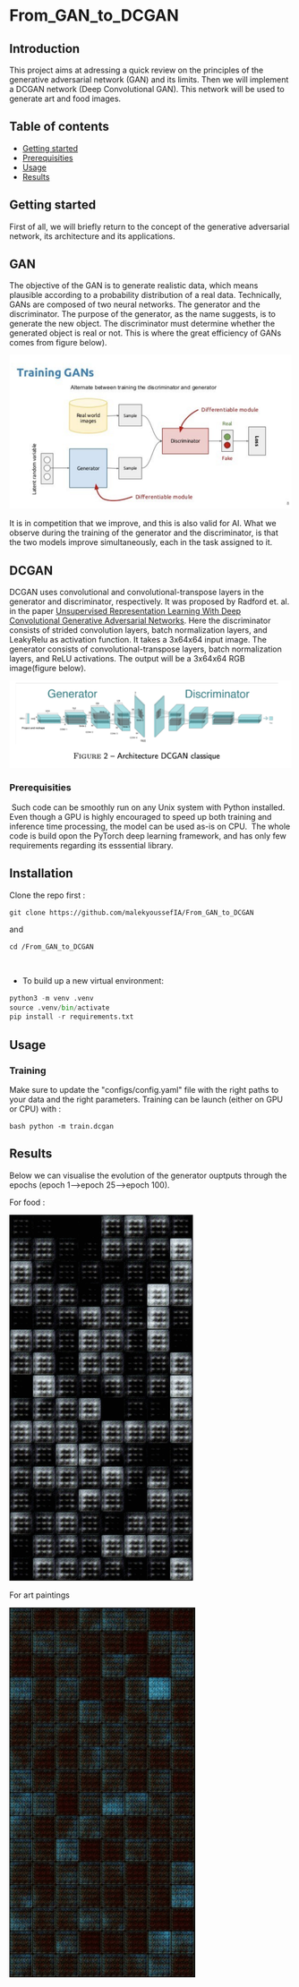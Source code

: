 # From_GAN_to_DCGAN

## Introduction
This project aims at adressing a quick review on the principles of the generative adversarial network (GAN)  and its limits. Then we will implement a DCGAN network (Deep Convolutional GAN). This network will be used to generate art and food images.

## Table of contents
* [Getting started](#getting-started)
* [Prerequisities](#Prerequisities)
* [Usage](#usage)
* [Results](#results)


## Getting started
First of all, we will briefly return to the concept of the generative adversarial network, its architecture and its applications.


## GAN 
The objective of the GAN is to generate realistic data, which means plausible according to a probability
distribution of a real data. 
Technically, GANs are composed of two neural networks. The generator and the discriminator. The purpose of the generator, as the name suggests, is to generate the new object. The discriminator must determine whether the generated object is real or not. This is where the great efficiency of GANs comes from figure below).

![My Image](images/gan.png)

It is in competition that we improve, and this is also valid for AI. What we observe during the training of the generator and the discriminator, is that the two models improve simultaneously, each in the task assigned to it.

## DCGAN
DCGAN uses convolutional and convolutional-transpose layers in the generator and discriminator, respectively. It was proposed by Radford et. al. in the paper [Unsupervised Representation Learning With Deep Convolutional Generative Adversarial Networks](https://arxiv.org/pdf/1511.06434.pdf).  Here the discriminator consists of strided convolution layers, batch normalization layers, and LeakyRelu as activation function. It takes a 3x64x64 input image. The generator consists of convolutional-transpose layers, batch normalization layers, and ReLU activations. The output will be a 3x64x64 RGB image(figure below).


![My Image](images/DCGAN.png)

### Prerequisities
​
Such code can be smoothly run on any Unix system with Python installed. Even though a GPU is highly encouraged to speed up both training and inference time processing, the model can be used as-is on CPU. 
​
The whole code is build opon the PyTorch deep learning framework, and has only few requirements regarding its esssential library. 
​
​
## Installation

Clone the repo first : 
```
git clone https://github.com/malekyoussefIA/From_GAN_to_DCGAN
```
and 
```
cd /From_GAN_to_DCGAN
```
​
* To build up a new virtual environment:
```python 
python3 -m venv .venv
source .venv/bin/activate
pip install -r requirements.txt
```

## Usage 
### Training

Make sure to update the "configs/config.yaml" file with the right paths to your data and the right parameters.
Training can be launch (either on GPU or CPU) with : 

```
bash python -m train.dcgan
```


## Results
Below we can visualise the evolution of the generator ouptputs through the epochs (epoch 1-->epoch 25-->epoch 100).

For food :

![My Image](images/food.gif)



For art paintings

![My Image](images/art.gif)

